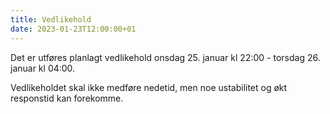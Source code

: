 ```yaml
---
title: Vedlikehold
date: 2023-01-23T12:00:00+01
---
```


Det er utføres planlagt vedlikehold onsdag 25. januar kl 22:00 - torsdag 26. januar kl 04:00. 

Vedlikeholdet skal ikke medføre nedetid, men noe ustabilitet og økt responstid kan forekomme. 
